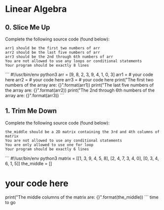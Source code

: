 # Linear Algebra

## 0. Slice Me Up 

Complete the following source code (found below):

    arr1 should be the first two numbers of arr
    arr2 should be the last five numbers of arr
    arr3 should be the 2nd through 6th numbers of arr
    You are not allowed to use any loops or conditional statements
    Your program should be exactly 8 lines
´´´
#!/usr/bin/env python3
arr = [9, 8, 2, 3, 9, 4, 1, 0, 3]
arr1 =  # your code here
arr2 =  # your code here
arr3 =  # your code here
print("The first two numbers of the array are: {}".format(arr1))
print("The last five numbers of the array are: {}".format(arr2))
print("The 2nd through 6th numbers of the array are: {}".format(arr3))
´´´

## 1. Trim Me Down 

Complete the following source code (found below):

    the_middle should be a 2D matrix containing the 3rd and 4th columns of matrix
    You are not allowed to use any conditional statements
    You are only allowed to use one for loop
    Your program should be exactly 6 lines

´´´
#!/usr/bin/env python3
matrix = [[1, 3, 9, 4, 5, 8], [2, 4, 7, 3, 4, 0], [0, 3, 4, 6, 1, 5]]
the_middle = []
# your code here
print("The middle columns of the matrix are: {}".format(the_middle))
´´´
time to go

